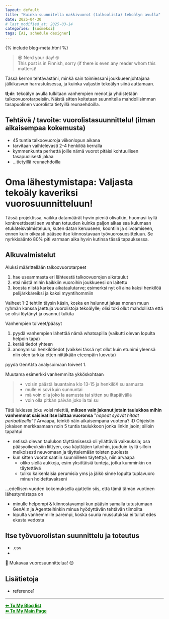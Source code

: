 ```yaml
---
layout: default
title: "Kuinka suunnitella nakkivuorot (talkoolista) tekoälyn avulla"
date: 2025-04-30 
# last_modified_at: 2025-03-14
categories: [suomeksi]
tags: [AI, schedule designer]
---
```


{% include blog-meta.html %}

> 😎 Nerd your day! 🤓  
This post is in Finnish, sorry (if there is even any reader whom this matters)!

Tässä kerron tehtävästäni, minkä sain toimiessani joukkueenjohtajana jälkikasvun harrastuksessa, ja kuinka valjastin tekoälyn siinä auttamaan.

**tl;dr**: tekoälyn avulla tulkitaan vanhempien menot ja yhdistetään talkoovuorotarpeisiin. Näistä sitten koitetaan suunnitella mahdollisimman tasapuolinen vuorolista tietyillä reunaehdoilla.

## Tehtävä / tavoite: vuorolistasuunnittelu! (ilman aikaisempaa kokemusta)
- 45 tuntia talkoovuoroja viikonlopun aikana
- tarvitaan vaihtelevasti 2-4 henkilöä kerralla
- kymmenkunta perhettä joille nämä vuorot pitäisi kohtuullisen tasapuolisesti jakaa
- ...tietyillä reunaehdoilla

# Oma lähestymistapa: Valjasta tekoäly kaveriksi vuorosuunnitteluun!
Tässä projektissa, vaikka datamäärät hyvin pieniä olivatkin, huomasi kyllä konkreettisesti sen vanhan totuuden kuinka paljon aikaa saa kulumaan etukäteisvalmisteluun, kuten datan keruuseen, koontiin ja siivoamiseen, ennen kuin oikeasti pääsee itse kiinnostavaan työvuorosuositteluun. Se nyrkkisääntö 80% piti varmaan aika hyvin kutinsa tässä tapauksessa.

## Alkuvalmistelut
Aluksi määrittellään talkoovuorotarpeet
1. hae useammasta eri lähteestä talkoovuorojen aikataulut
2. etsi niistä mihin kaikkiin vuoroihin joukkueesi on laitettu
3. koosta niistä karkea aikataulutarve; esimerksi nyt oli aina kaksi henkilöä pelijärkkäreiksi ja kaksi myyntihommiin

Vaiheet 1-2 tehtiin täysin käsin, koska en halunnut jakaa monen muun ryhmän kanssa jaettuja vuorolistoja tekoälylle; olisi toki ollut mahdollista että se olisi löytänyt ja osannut tulkita 



Vanhempien toiveet/pääsyt
1. pyydä vanhempien lähettää nämä whatsapilla (vaikutti olevan lopulta helpoin tapa)
2. kerää tiedot yhteen
3. anonymisoi henkilötiedot (vaikkei tässä nyt ollut kuin etunimi yleensä niin olen tarkka etten niitäkään eteenpäin luovuta)
   

pyydä GenAI:ta analysoimaan toiveet
1. 


Muutama esimerkki vanhemmilta ykköskohtaan
> - voisin päästä lauantaina klo 13-15 ja henkilöX su aamusta
> - mulle ei sovi kuin sunnuntai
> - mä voin olla joko la aamusta tai sitten su iltapäivällä
> - voin olla pitkän päivän joko la tai su


Tätä lukiessa joku voisi miettiä, **miksen vain jakanut jotain taulukkoa mihin vanhemmat saisivat itse laittaa vuoronsa** "_nopeat syövät hitaat periaatteella_"? Arvaapa, teinkö näin aikaisempana vuotena? :D
Ohjeistin jokaisen merkkaamaan noin 5 tuntia taulukkoon jonka linkin jaoin; silloin tapahtui
- netissä olevan taulukon täyttämisessä oli yllättäviä vaikeuksia; osa pääsyoikeuksiin liittyen, osa käyttäjien taitoihin, jouduin kyllä silloin melkoisesti neuvomaan ja täyttelemään toisten puolesta
- kun sitten vuorot saatiin suunnilleen täytettyä, niin arvaapa
  - oliko siellä aukkoja, esim yksittäisiä tunteja, jotka kumminkin on täytettävä
  - tuliko kaikenlaisia perumisia yms ja jäikö sinne lopulta tuplavuoro minun hoidettavakseni

...edellisen vuoden kokomuksella ajattelin siis, että tämä tämän vuotinen lähestymistapa on 
- minulle helpompi & kiinnostavampi kun pääsin samalla tutustumaan GenAI:n ja Agentteihinkin minua hyödyttävän tehtävän tiimoilta
- lopulta vanhemmille parempi, koska suuria mussutuksia ei tullut edes ekasta vedosta

## Itse työvuorolistan suunnittelu ja toteutus
- .csv
- 
<!-- 
1) how to linking to your reference section [list](#ref)

2) how to include pic
![manual_h1_title](/pics/posts/manual_h1_title_outcome.png "how manually written h1 text is shown currently") 
or 
<figure style="text-align: center;">
  <img src="pics/ajm_profile.png" alt="my profile">
  <figcaption><em>"This is me." </em></figcaption>
</figure>


2) how to link to some file in the repo with absolut path
[View the Python script on GitHub](https://github.com/AnaHill/AnaHill.github.io/blob/main/_data/convert_bib_to_yaml.py "convert bib file to yaml")

-->



📝 Mukavaa vuorosuunnittelua! 😊


## <span id="ref"> Lisätietoja </span>
- reference1

--- 
<a href="{{ site.baseurl }}/blog/" style="color:green;"><strong>⬅ To My Blog list</strong></a><br>
<a href="{{ site.baseurl }}/" style="color:green"><strong>⬅ To My Main Page</strong></a>

